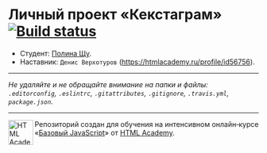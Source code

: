 # Личный проект «Кекстаграм» [![Build status][travis-image]][travis-url]

* Студент: [Полина Щу](https://up.htmlacademy.ru/javascript/9/user/133862).
* Наставник: `Денис Верхотуров` (https://htmlacademy.ru/profile/id56756).

---

_Не удаляйте и не обращайте внимание на папки и файлы:_<br>
_`.editorconfig`, `.eslintrc`, `.gitattributes`, `.gitignore`, `.travis.yml`, `package.json`._

---

<a href="https://htmlacademy.ru/intensive/javascript"><img align="left" width="50" height="50" title="HTML Academy" src="https://up.htmlacademy.ru/static/img/intensive/javascript/logo-for-github.svg"></a>

Репозиторий создан для обучения на интенсивном онлайн‑курсе «[Базовый JavaScript](https://htmlacademy.ru/intensive/javascript)» от [HTML Academy](https://htmlacademy.ru).

[travis-image]: https://travis-ci.org/htmlacademy-javascript/133862-kekstagram.svg?branch=master
[travis-url]: https://travis-ci.org/htmlacademy-javascript/133862-kekstagram
